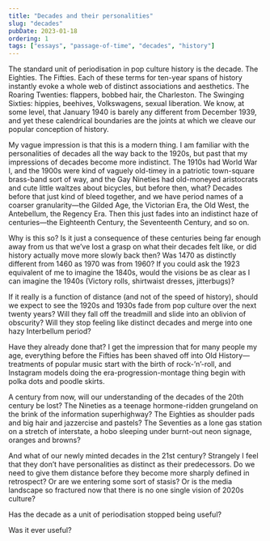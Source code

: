 ```yaml
---
title: "Decades and their personalities"
slug: "decades"
pubDate: 2023-01-18
ordering: 1
tags: ["essays", "passage-of-time", "decades", "history"]
---
```


<span class="small-caps">The standard unit of periodisation</span> in pop culture history is the decade. The Eighties. The Fifties. Each of these terms for ten-year spans of history instantly evoke a whole web of distinct associations and aesthetics. The Roaring Twenties: flappers, bobbed hair, the Charleston. The Swinging Sixties: hippies, beehives, Volkswagens, sexual liberation. We know, at some level, that January 1940 is barely any different from December 1939, and yet these calendrical boundaries are the joints at which we cleave our popular conception of history.

My vague impression is that this is a modern thing. I am familiar with the personalities of decades all the way back to the 1920s, but past that my impressions of decades become more indistinct. The 1910s had World War I, and the 1900s were kind of vaguely old-timey in a patriotic town-square brass-band sort of way, and the Gay Nineties had old-moneyed aristocrats and cute little waltzes about bicycles, but before then, what? Decades before that just kind of bleed together, and we have period names of a coarser granularity—the Gilded Age, the Victorian Era, the Old West, the Antebellum, the Regency Era. Then this just fades into an indistinct haze of centuries—the Eighteenth Century, the Seventeenth Century, and so on.

Why is this so? Is it just a consequence of these centuries being far enough away from us that we’ve lost a grasp on what their decades felt like, or did history actually move more slowly back then? Was 1470 as distinctly different from 1460 as 1970 was from 1960? If you could ask the 1923 equivalent of me to imagine the 1840s, would the visions be as clear as I can imagine the 1940s (Victory rolls, shirtwaist dresses, jitterbugs)?

If it really is a function of distance (and not of the speed of history), should we expect to see the 1920s and 1930s fade from pop culture over the next twenty years? Will they fall off the treadmill and slide into an oblivion of obscurity? Will they stop feeling like distinct decades and merge into one hazy Interbellum period?

Have they already done that? I get the impression that for many people my age, everything before the Fifties has been shaved off into Old History—treatments of popular music start with the birth of rock-’n’-roll, and Instagram models doing the era-progression-montage thing begin with polka dots and poodle skirts.

A century from now, will our understanding of the decades of the 20th century be lost? The Nineties as a teenage hormone-ridden grungeland on the brink of the information superhighway? The Eighties as shoulder pads and big hair and jazzercise and pastels? The Seventies as a lone gas station on a stretch of interstate, a hobo sleeping under burnt-out neon signage, oranges and browns?

And what of our newly minted decades in the 21st century? Strangely I feel that they don’t have personalities as distinct as their predecessors. Do we need to give them distance before they become more sharply defined in retrospect? Or are we entering some sort of stasis? Or is the media landscape so fractured now that there is no one single vision of 2020s culture?

Has the decade as a unit of periodisation stopped being useful?

Was it ever useful?
